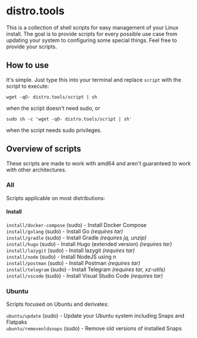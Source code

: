 # distro.tools

This is a collection of shell scripts for easy management of your Linux install. The goal is to provide scripts for every possible use case from updating your system to configuring some special things. Feel free to provide your scripts.

## How to use

It's simple. Just type this into your terminal and replace `script` with the script to execute:

    wget -qO- distro.tools/script | sh

when the script doesn't need sudo, or

    sudo sh -c 'wget -qO- distro.tools/script | sh'

when the script needs sudo privileges.

## Overview of scripts

These scripts are made to work with amd64 and aren't guaranteed to work with other architectures.

### All

Scripts applicable on most distributions:

#### Install

`install/docker-compose` (sudo) - Install Docker Compose  
`install/golang` (sudo) - Install Go *(requires tar)*  
`install/gradle` (sudo) - Install Gradle *(requires jq, unzip)*  
`install/hugo` (sudo) - Install Hugo (extended version) *(requires tar)*  
`install/lazygit` (sudo) - Install lazygit *(requires tar)*  
`install/node` (sudo) - Install NodeJS using n  
`install/postman` (sudo) - Install Postman *(requires tar)*  
`install/telegram` (sudo) - Install Telegram *(requires tar, xz-utils)*  
`install/vscode` (sudo) - Install Visual Studio Code *(requires tar)*  

### Ubuntu

Scripts focused on Ubuntu and derivates:

`ubuntu/update` (sudo) - Update your Ubuntu system including Snaps and Flatpaks  
`ubuntu/removeoldsnaps` (sudo) - Remove old versions of installed Snaps  
